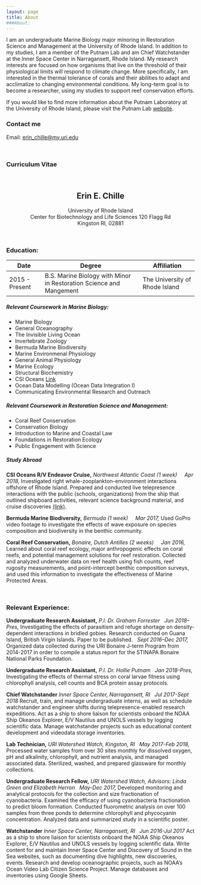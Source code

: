 ```yaml
---
layout: page
title: About
###About:
---
```


I am an undergraduate Marine Biology major minoring in Restoration Science and Management at the University of Rhode Island. In addition to my studies, I am a member of the Putnam Lab and am Chief Watchstander at the Inner Space Center in Narragansett, Rhode Island. My research interests are focused on how organisms that live on the threshold of their physiological limits will respond to climate change. More specifically, I am interested in the thermal tolerance of corals and their abilities to adapt and acclimatize to changing environmental conditions. My long-term goal is to become a researcher, using my studies to support reef conservation efforts.

If you would like to find more information about the Putnam Laboratory at the University of Rhode Island, please visit the Putnam Lab [website](http://putnamlab.com/).


### Contact me

Email: [erin_chille@my.uri.edu](mailto:erin_chille@my.uri.edu) 




&nbsp;

### Curriculum Vitae

&nbsp;
&nbsp;
&nbsp;

## <center>Erin E. Chille</center>
   <center> University of Rhode Island </center>
   <center>Center for Biotechnology and Life Sciences 120 Flagg Rd </center>
   <center> Kingston RI, 02881 </center>

&nbsp;

### **Education:**

| Date | Degree | Affiliation |
|------|--------|-------------|
| 2015 - Present | B.S. Marine Biology with Minor in Restoration Science and Mangement | The University of Rhode Island |




##### **Relevant Coursework in Marine Biology:**

* Marine Biology
* General Oceanography
* The Invisible Living Ocean
* Invertebrate Zoology
* Bermuda Marine Biodiversity
* Marine Environmenal Physiology
* General Animal Physiology
* Marine Ecology
* Structural Biochemistry
* CSI Oceans [Link](https://web.uri.edu/gso/news/not-your-typical-undergraduate-class-endeavorlive/)
* Ocean Data Modelling (Ocean Data Integration I)
* Communicating Environmental Research and Outreach


##### **Relevant Coursework in Restoration Science and Management:**
* Coral Reef Conservation
* Conservation Biology
* Introduction to Marine and Coastal Law
* Foundations in Restoration Ecology
* Public Engagement with Science

##### **Study Abroad**
**CSI Oceans R/V Endeavor Cruise,** *Northwest Atlantic Coast (1 week)* &nbsp;
&nbsp;
*Apr 2018,* Investigated right whale-zooplankton-environment interactions offshore of Rhode Island. Prepared and conducted live telepresence interactions with the public (schools, organizations) from the ship that outlined shipboard activities, relevant science background material, and cruise discoveries [(link)](https://youtu.be/MeYmJqoSRdg).

**Bermuda Marine Biodiversity,** *Bermuda (1 week)* &nbsp;
&nbsp;
*Mar 2017,* Used GoPro video footage to investigate the effects of wave exposure on species composition and biodiversity in the benthic community.

**Coral Reef Conservation,** *Bonaire, Dutch Antilles (2 weeks)* &nbsp;
&nbsp;
*Jan 2016,* Learned about coral reef ecology, major anthropogenic effects on coral reefs, and potential management solutions for reef restoration. Collected and analyzed underwater data on reef health using fish counts, reef rugosity measurements, and point-intercept benthic composition surveys, and used this information to investigate the effectiveness of Marine Protected Areas.

&nbsp;
&nbsp;

### **Relevant Experience:**

**Undergraduate Research Assistant,** *P.I. Dr. Graham Forrester* &nbsp;
*Jun 2018–Pres,* Investigating the effects of parasitism and refuge shortage on density-dependent interactions in bridled gobies. Research conducted on Guana Island, British Virgin Islands. Paper to be published. &nbsp;
*Sept 2016–Dec 2017,* Organized data collected during the URI Bonaire J-term Program from 2014-2017 in order to compile a status report for the STINAPA Bonaire National Parks Foundation. 

**Undergraduate Research Assistant,** *P.I. Dr. Hollie Putnam* &nbsp;
*Jan 2018-Pres,* Investigating the effects of thermal stress on coral larvae fitness using chlorophyll analysis, cell counts and BCA protein assay protocols.

**Chief Watchstander** *Inner Space Center, Narragansett, RI* &nbsp;
*Jul 2017-Sept 2018* Recruit, train, and manage undergraduate interns, as well as schedulewatchstander and engineer shifts during telepresence-enabled research expeditions. Act as a ship to shore liaison for scientists onboard the NOAA Ship Okeanos Explorer, E/V Nautilus and UNOLS vessels by logging scientific data. Manage watchstander projects such as educational content development and videodata storage inventories.

**Lab Technician,** *URI Watershed Watch, Kingston, RI* &nbsp;
*May 2017-Feb 2018,* Processed water samples from over 30 sites monthly for dissolved oxygen, pH and alkalinity, chlorophyll, and nutrient analysis, and managed associated data. Sterilized, washed, and prepared glassware for monthly collections.

**Undergraduate Research Fellow,** *URI Watershed Watch, Advisors: Linda Green and Elizabeth Herron* &nbsp;
*May-Dec 2017,* Developed monitoring and analytical protocols for the collection and size
fractionation of cyanobacteria. Examined the efficacy of using cyanobacteria fractionation to predict bloom formation. Conducted fluorometric analysis on over 100 samples from three ponds to determine chlorophyll and phycocyanin concentration. Analyzed data and summarized study in a scientific poster.

**Watchstander** *Inner Space Center, Narragansett, RI* &nbsp;
*Jun 2016-Jul 2017* Act as a ship to shore liaison for scientists onboard the NOAA Ship Okeanos Explorer, E/V Nautilus and UNOLS vessels by logging scientific data. Write content for and maintain Inner Space Center and Discovery of Sound in the Sea websites, such as documenting dive highlights, new discoveries, events. Research and develop oceanographic projects, such as NOAA’s Ocean Video Lab Citizen Science Project. Manage databases and inventories using Google Sheets.





